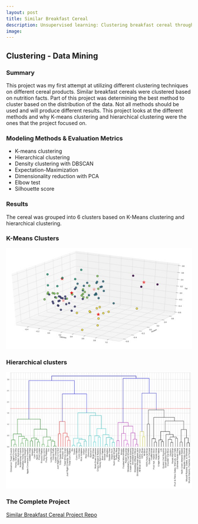 ```yaml
---
layout: post
title: Similar Breakfast Cereal
description: Unsupervised learning: Clustering breakfast cereal through different methods.
image:
---
```



## Clustering - Data Mining

### Summary
This project was my first attempt at utilizing different clustering techniques on different cereal products. Similar breakfast cereals were clustered based on nutrition facts. Part of this project was determining the best method to cluster based on the distribution of the data. Not all methods should be used and will produce different results. This project looks at the different methods and why K-means clustering and hierarchical clustering were the ones that the project focused on.


### Modeling Methods & Evaluation Metrics
* K-means clustering
* Hierarchical clustering
* Density clustering with DBSCAN
* Expectation-Maximization
* Dimensionality reduction with PCA
* Elbow test
* Silhouette score

### Results
The cereal was grouped into 6 clusters based on K-Means clustering and hierarchical clustering.

### K-Means Clusters
![K-Means Clustering](/assets/images/cerealkmeans.jpg)

### Hierarchical clusters
![Hierarchical Clustering](/assets/images/cerealh.jpg)

### The Complete Project
[Similar Breakfast Cereal Project Repo](https://github.com/Torreylee1028/Similar-Breakfast-Cereal)
